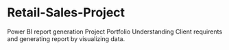 # Retail-Sales-Project
Power BI report generation 
Project Portfolio
Understanding Client requirents and generating report by visualizing data.
